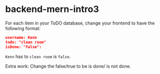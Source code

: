 # backend-mern-intro3

For each item in your ToDO database, change your frontend to have the following format:
```json
username: Kenn
todo: "clean room"
isDone: "false":
```

```Kenn``` has to ```clean room``` is ```false```.

Extra work:
Change the false/true to be is done/ is not done.
